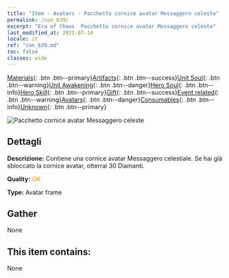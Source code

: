 ```yaml
---
title: "Item - Avatars - Pacchetto cornice avatar Messaggero celeste"
permalink: /con_639/
excerpt: "Era of Chaos  Pacchetto cornice avatar Messaggero celeste"
last_modified_at: 2021-07-14
locale: it
ref: "con_639.md"
toc: false
classes: wide
---
```

 [Materials](/ItemsIT/){: .btn .btn--primary}[Artifacts](/ItemsIT/Artifacts/){: .btn .btn--success}[Unit Soul](/ItemsIT/UnitSoul/){: .btn .btn--warning}[Unit Awakening](/ItemsIT/UnitAwakening/){: .btn .btn--danger}[Hero Soul](/ItemsIT/HeroSoul/){: .btn .btn--info}[Hero Skill](/ItemsIT/HeroSkill/){: .btn .btn--primary}[Gift](/ItemsIT/Gift/){: .btn .btn--success}[Event related](/ItemsIT/Events/){: .btn .btn--warning}[Avatars](/ItemsIT/Avatars/){: .btn .btn--danger}[Consumables](/ItemsIT/Consumables/){: .btn .btn--info}[Unknown](/ItemsIT/Unknown/){: .btn .btn--primary}

 ![Pacchetto cornice avatar Messaggero celeste](/images/a/avatarFrame_43.png)

## Dettagli
 **Descrizione:** Contiene una cornice avatar Messaggero celestiale. Se hai già sbloccato la cornice avatar, otterrai 30 Diamanti.

 **Quality:** <span style="color: #FF8C00">OK</span>

 **Type:** Avatar frame

## Gather

  None

## This item contains:

  None

